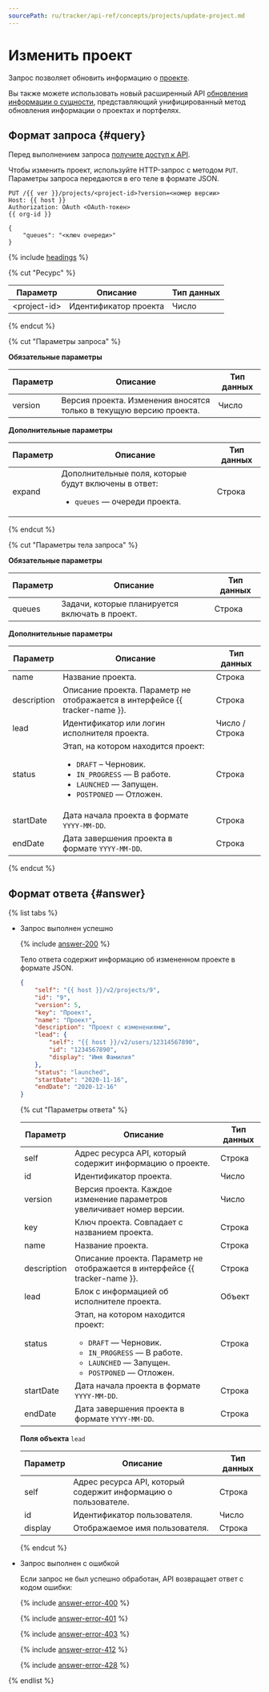 ```yaml
---
sourcePath: ru/tracker/api-ref/concepts/projects/update-project.md
---
```

# Изменить проект

Запрос позволяет обновить информацию о [проекте](../../manager/project-new.md).

Вы также можете использовать новый расширенный API [обновления информации о сущности](../entities/update-entity.md), представляющий унифицированный метод обновления информации о проектах и портфелях.

## Формат запроса {#query}

Перед выполнением запроса [получите доступ к API](../access.md).

Чтобы изменить проект, используйте HTTP-запрос с методом `PUT`. Параметры запроса передаются в его теле в формате JSON.

```
PUT /{{ ver }}/projects/<project-id>?version=<номер версии>
Host: {{ host }}
Authorization: OAuth <OAuth-токен>
{{ org-id }}

{
    "queues": "<ключ очереди>" 
}
```

{% include [headings](../../../_includes/tracker/api/headings.md) %}

{% cut "Ресурс" %}

Параметр | Описание | Тип данных
-------- | -------- | ----------
\<project-id> | Идентификатор проекта | Число

{% endcut %}  


{% cut "Параметры запроса" %}

**Обязательные параметры**

Параметр | Описание | Тип данных
-------- | -------- | ----------
version | Версия проекта. Изменения вносятся только в текущую версию проекта. | Число

**Дополнительные параметры**

Параметр | Описание | Тип данных
-------- | -------- | ----------
expand | Дополнительные поля, которые будут включены в ответ:<ul><li>`queues` — очереди проекта. </li></ul> | Строка

{% endcut %}

{% cut "Параметры тела запроса" %}

**Обязательные параметры**

Параметр | Описание | Тип данных
-------- | -------- | ----------
queues | Задачи, которые планируется включать в проект. | Строка

**Дополнительные параметры**

Параметр | Описание | Тип данных
-------- | -------- | ----------
name | Название проекта. | Строка
description | Описание проекта. Параметр не отображается в интерфейсе {{ tracker-name }}. | Строка
lead | Идентификатор или логин исполнителя проекта. | Число / Строка
status | Этап, на котором находится проект:<ul><li>`DRAFT` – Черновик.</li><li>`IN_PROGRESS` — В работе.</li><li>`LAUNCHED` — Запущен.</li><li>`POSTPONED` — Отложен. </li></ul> | Строка
startDate | Дата начала проекта в формате `YYYY-MM-DD`. | Строка
endDate | Дата завершения проекта в формате `YYYY-MM-DD`. | Строка

{% endcut %}

## Формат ответа {#answer}

{% list tabs %}

- Запрос выполнен успешно

    {% include [answer-200](../../../_includes/tracker/api/answer-200.md) %}

    Тело ответа содержит информацию об измененном проекте в формате JSON.

    ```json
    {
        "self": "{{ host }}/v2/projects/9",
        "id": "9",
        "version": 5,
        "key": "Проект",
        "name": "Проект",
        "description": "Проект с изменениями",
        "lead": {
            "self": "{{ host }}/v2/users/12314567890",
            "id": "1234567890",
            "display": "Имя Фамилия"
        },
        "status": "launched",
        "startDate": "2020-11-16",
        "endDate": "2020-12-16"
    }
    ```

   {% cut "Параметры ответа" %}
    
    Параметр | Описание | Тип данных
    -------- | -------- | ----------
    self | Адрес ресурса API, который содержит информацию о проекте. | Строка
    id | Идентификатор проекта. | Число
    version | Версия проекта. Каждое изменение параметров увеличивает номер версии. | Число
    key | Ключ проекта. Совпадает с названием проекта. | Строка
    name | Название проекта. | Строка
    description | Описание проекта. Параметр не отображается в интерфейсе {{ tracker-name }}. | Строка
    lead | Блок с информацией об исполнителе проекта. | Объект
    status | Этап, на котором находится проект:<ul><li>`DRAFT` — Черновик.</li><li>`IN_PROGRESS` — В работе.</li><li>`LAUNCHED` — Запущен.</i><li>`POSTPONED` — Отложен. </li></ul> | Строка
    startDate | Дата начала проекта в формате `YYYY-MM-DD`. | Строка
    endDate | Дата завершения проекта в формате `YYYY-MM-DD`. | Строка
    
    **Поля объекта** `lead`
    
    Параметр | Описание | Тип данных
    -------- | -------- | ----------
    self | Адрес ресурса API, который содержит информацию о пользователе. | Строка
    id | Идентификатор пользователя. | Число
    display | Отображаемое имя пользователя. | Строка

    {% endcut %}


- Запрос выполнен с ошибкой

    Если запрос не был успешно обработан, API возвращает ответ с кодом ошибки:

    {% include [answer-error-400](../../../_includes/tracker/api/answer-error-400.md) %}

    {% include [answer-error-401](../../../_includes/tracker/api/answer-error-401.md) %}

    {% include [answer-error-403](../../../_includes/tracker/api/answer-error-403.md) %}
    
    {% include [answer-error-412](../../../_includes/tracker/api/answer-error-412.md) %}

    {% include [answer-error-428](../../../_includes/tracker/api/answer-error-428.md) %}


{% endlist %}